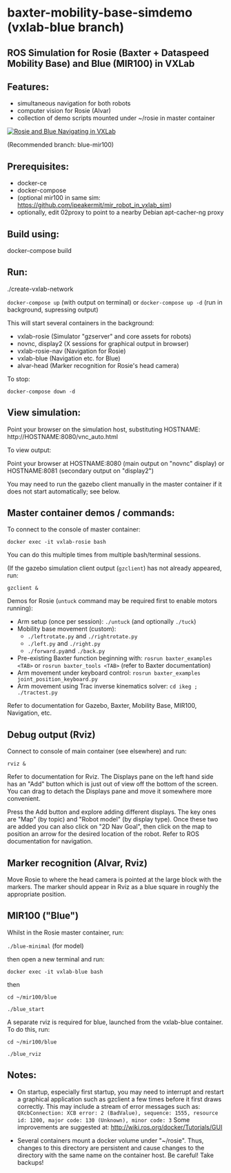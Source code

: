 # baxter-mobility-base-simdemo (vxlab-blue branch)
## ROS Simulation for Rosie (Baxter + Dataspeed Mobility Base) and Blue (MIR100) in VXLab

## Features:
- simultaneous navigation for both robots
- computer vision for Rosie (Alvar)
- collection of demo scripts mounted under ~/rosie in master container

[![Rosie and Blue Navigating in VXLab](https://img.youtube.com/vi/Jtl_j8n0Mf8/0.jpg)](https://www.youtube.com/watch?v=Jtl_j8n0Mf8)

(Recommended branch: blue-mir100)

## Prerequisites:
- docker-ce
- docker-compose
- (optional mir100 in same sim: https://github.com/ipeakermit/mir_robot_in_vxlab_sim)
- optionally, edit 02proxy to point to a nearby Debian apt-cacher-ng proxy

## Build using:

docker-compose build

## Run:

./create-vxlab-network

`docker-compose up` (with output on terminal) or
`docker-compose up -d` (run in background, supressing output)

This will start several containers in the background:
- vxlab-rosie (Simulator "gzserver" and core assets for robots)
- novnc, display2 (X sessions for graphical output in browser)
- vxlab-rosie-nav (Navigation for Rosie)
- vxlab-blue (Navigation etc. for Blue)
- alvar-head (Marker recognition for Rosie's head camera)

To stop:

`docker-compose down -d`

## View simulation:

Point your browser on the simulation host, substituting HOSTNAME: http://HOSTNAME:8080/vnc_auto.html

To view output:

Point your browser at HOSTNAME:8080 (main output on "novnc" display) or HOSTNAME:8081 (secondary output on "display2")

You may need to run the gazebo client manually in the master container if it does not start automatically; see below.

## Master container demos / commands:

To connect to the console of master container:

`docker exec -it vxlab-rosie bash`

You can do this multiple times from multiple bash/terminal sessions.

(If the gazebo simulation client output (`gzclient`) has not already appeared, run:

`gzclient &`

Demos for Rosie (`untuck` command may be required first to enable motors running):
- Arm setup (once per session): `./untuck` (and optionally `./tuck`)
- Mobility base movement (custom):
  - `./leftrotate.py` and `./rightrotate.py`
  - `./left.py` and `./right.py`
  - `./forward.py`and `./back.py`
- Pre-existing Baxter function beginning with: `rosrun baxter_examples <TAB>` or `rosrun baxter_tools <TAB>` (refer to Baxter documentation)
- Arm movement under keyboard control: `rosrun baxter_examples joint_position_keyboard.py`
- Arm movement using Trac inverse kinematics solver: `cd ikeg ; ./tractest.py` 

Refer to documentation for Gazebo, Baxter, Mobility Base, MIR100, Navigation, etc.

## Debug output (Rviz)

Connect to console of main container (see elsewhere) and run:

`rviz &`

Refer to documentation for Rviz. The Displays pane on the left hand side has an "Add" button which is just out of view off the bottom of the screen. You can drag to detach the Displays pane and move it somewhere more convenient.

Press the Add button and explore adding different displays. The key ones are "Map" (by topic) and "Robot model" (by display type). Once these two are added you can also click on "2D Nav Goal", then click on the map to position an arrow for the desired location of the robot. Refer to ROS documentation for navigation.

## Marker recognition (Alvar, Rviz)

Move Rosie to where the head camera is pointed at the large block with the markers. The marker should appear in Rviz as a blue square in roughly the appropriate position.

## MIR100 ("Blue")

Whilst in the Rosie master container, run:

`./blue-minimal` (for model)

then open a new terminal and run:

`docker exec -it vxlab-blue bash`

then

`cd ~/mir100/blue`

`./blue_start`

A separate rviz is required for blue, launched from the vxlab-blue container. To do this, run:

`cd ~/mir100/blue`

`./blue_rviz`

## Notes:

- On startup, especially first startup, you may need to interrupt and restart a graphical application such as gzclient a few times before it first draws correctly. This may include a stream of error messages such as:
`QXcbConnection: XCB error: 2 (BadValue), sequence: 1555, resource id: 1200, major code: 130 (Unknown), minor code: 3`
Some improvements are suggested at: http://wiki.ros.org/docker/Tutorials/GUI

- Several containers mount a docker volume under "~/rosie". Thus, changes to this directory are persistent and cause changes to the directory with the same name on the container host. Be careful! Take backups!
